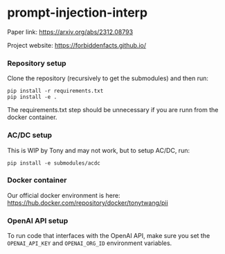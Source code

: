 # prompt-injection-interp

Paper link: https://arxiv.org/abs/2312.08793

Project website: https://forbiddenfacts.github.io/

### Repository setup
Clone the repository (recursively to get the submodules) and then run:
```
pip install -r requirements.txt
pip install -e .
```
The requirements.txt step should be unnecessary if you are runn from the docker container.

### AC/DC setup
This is WIP by Tony and may not work, but to setup AC/DC, run:
```
pip install -e submodules/acdc
```

### Docker container
Our official docker environment is here:
https://hub.docker.com/repository/docker/tonytwang/pii

### OpenAI API setup
To run code that interfaces with the OpenAI API,
make sure you set the
`OPENAI_API_KEY` and `OPENAI_ORG_ID`
environment variables.
